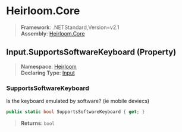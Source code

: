 # Heirloom.Core

> **Framework**: .NETStandard,Version=v2.1  
> **Assembly**: [Heirloom.Core][0]

## Input.SupportsSoftwareKeyboard (Property)

> **Namespace**: [Heirloom][0]  
> **Declaring Type**: [Input][1]

### SupportsSoftwareKeyboard

Is the keyboard emulated by software? (ie mobile deviecs)

```cs
public static bool SupportsSoftwareKeyboard { get; }
```

> **Returns**: `bool`

[0]: ../../../Heirloom.Core.md
[1]: ../Input.md
